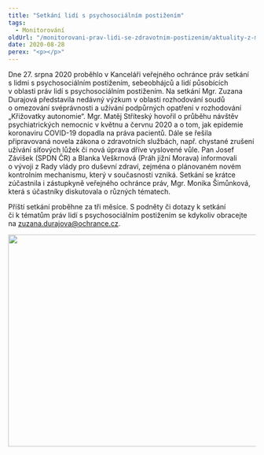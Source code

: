 ```yaml
---
title: "Setkání lidí s psychosociálním postižením"
tags:
  - Monitorování
oldUrl: "/monitorovani-prav-lidi-se-zdravotnim-postizenim/aktuality-z-monitorovani/aktuality-z-monitorovani-2020/setkani-lidi-s-psychosocialnim-postizenim/"
date: 2020-08-28
perex: "<p></p>"
---
```


<!-- imported from the old website -->

<p>Dne 27. srpna 2020 proběhlo v Kanceláři veřejného ochránce práv setkání s lidmi s psychosociálním postižením, sebeobhájců a lidí působících v oblasti práv lidí s psychosociálním postižením. Na setkání Mgr. Zuzana Durajová představila nedávný výzkum v oblasti rozhodování soudů o omezování svéprávnosti a užívání podpůrných opatření v rozhodování „Křižovatky autonomie“. Mgr. Matěj Stříteský hovořil o průběhu návštěv psychiatrických nemocnic v květnu a červnu 2020 a o tom, jak epidemie koronaviru COVID-19 dopadla na práva pacientů. Dále se řešila připravovaná novela zákona o zdravotních službách, např. chystané zrušení užívání síťových lůžek či nová úprava dříve vyslovené vůle. Pan Josef Závišek (SPDN ČR) a Blanka Veškrnová (Práh jižní Morava) informovali o vývoji z Rady vlády pro duševní zdraví, zejména o plánovaném novém kontrolním mechanismu, který v současnosti vzniká. Setkání se krátce zúčastnila i zástupkyně veřejného ochránce práv, Mgr. Monika Šimůnková, která s účastníky diskutovala o různých tématech.</p> <p>Příští setkání proběhne za tři měsíce. S podněty či dotazy k setkání či k tématům práv lidí s psychosociálním postižením se kdykoliv obracejte na <a href="mailto:zuzana.durajova@ochrance.cz">zuzana.durajova@ochrance.cz</a>.</p><p><img src="https://www.ochrance.cz/uploads/RTEmagicC_CRPD-psychosoc.jpg.jpg" width="630" height="431" alt="" /></p>
